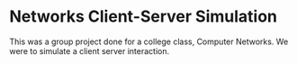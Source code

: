 # Networks Client-Server Simulation

This was a group project done for a college class, Computer Networks. We were to simulate a client server interaction. 
